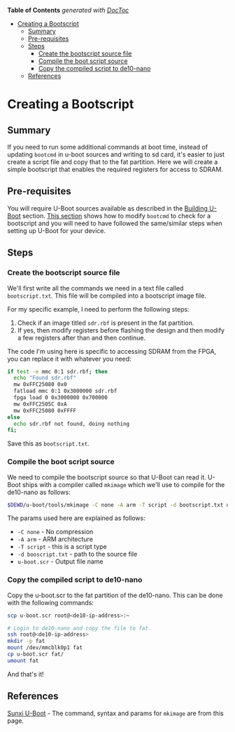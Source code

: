 <!-- START doctoc generated TOC please keep comment here to allow auto update -->
<!-- DON'T EDIT THIS SECTION, INSTEAD RE-RUN doctoc TO UPDATE -->
**Table of Contents**  *generated with [DocToc](https://github.com/thlorenz/doctoc)*

- [Creating a Bootscript](#creating-a-bootscript)
  - [Summary](#summary)
  - [Pre-requisites](#pre-requisites)
  - [Steps](#steps)
    - [Create the bootscript source file](#create-the-bootscript-source-file)
    - [Compile the boot  script source](#compile-the-boot--script-source)
    - [Copy the compiled script to de10-nano](#copy-the-compiled-script-to-de10-nano)
  - [References](#references)

<!-- END doctoc generated TOC please keep comment here to allow auto update -->

# Creating a Bootscript

## Summary

If you need to run some additional commands at boot time, instead of updating `bootcmd` in u-boot sources and writing to sd card, it's easier to just create a script file and copy that to the fat partition. Here we will create a simple bootscript that enables the required registers for access to SDRAM.

## Pre-requisites

You will require U-Boot sources available as described in the [Building U-Boot](https://github.com/zangman/de10-nano/wiki/Building-the-Universal-Bootloader-(U-Boot)#configure-u-boot-to-flash-fpga-automatically-at-boot-time) section. [This section](https://github.com/zangman/de10-nano/wiki/Building-the-Universal-Bootloader-(U-Boot)#configure-u-boot-to-flash-fpga-automatically-at-boot-time) shows how to modify `bootcmd` to check for a bootscript and you will need to have followed the same/similar steps when setting up U-Boot for your device.

## Steps

### Create the bootscript source file

We'll first write all the commands we need in a text file called `bootscript.txt`. This file will be compiled into a bootscript image file.

For my specific example, I need to perform the following steps:

1. Check if an image titled `sdr.rbf` is present in the fat partition.
2. If yes, then modify registers before flashing the design and then modify a few registers after than and then continue.

The code I'm using here is specific to accessing SDRAM from the FPGA, you can replace it with whatever you need:

```bash
if test -e mmc 0:1 sdr.rbf; then
  echo "Found sdr.rbf"
  mw 0xFFC25080 0x0
  fatload mmc 0:1 0x3000000 sdr.rbf
  fpga load 0 0x3000000 0x700000
  mw 0xFFC2505C 0xA
  mw 0xFFC25080 0xFFFF
else
  echo sdr.rbf not found, doing nothing
fi;
```

Save this as `bootscript.txt`.

### Compile the boot  script source

We need to compile the bootscript source so that U-Boot can read it. U-Boot ships with a compiler called `mkimage` which we'll use to compile for the de10-nano as follows:

```bash
$DEWD/u-boot/tools/mkimage -C none -A arm -T script -d bootscript.txt u-boot.scr
```

The params used here are explained as follows:

* `-C none` - No compression
* `-A arm` - ARM architecture
* `-T script` - this is a script type
* `-d booscript.txt` - path to the source file
* `u-boot.scr` - Output file name

### Copy the compiled script to de10-nano

Copy the u-boot.scr to the fat partition of the de10-nano. This can be done with the following commands:

```bash
scp u-boot.scr root@<de10-ip-address>:~

# Login to de10-nano and copy the file to fat.
ssh root@<de10-ip-address>
mkdir -p fat
mount /dev/mmcblk0p1 fat
cp u-boot.scr fat/
umount fat
```

And that's it!

## References

[Sunxi U-Boot](https://linux-sunxi.org/U-Boot) - The command, syntax and params for `mkimage` are from this page.

